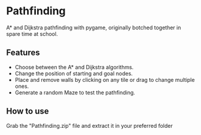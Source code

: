 # Pathfinding
A* and Dijkstra pathfinding with pygame, originally botched together in spare time at school.

## Features

- Choose between the A* and Dijkstra algorithms.
- Change the position of starting and goal nodes.
- Place and remove walls by clicking on any tile or drag to change multiple ones.
- Generate a random Maze to test the pathfinding.

## How to use

Grab the "Pathfinding.zip" file and extract it in your preferred folder
